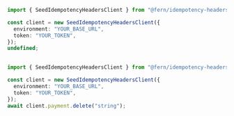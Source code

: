 ```typescript
import { SeedIdempotencyHeadersClient } from "@fern/idempotency-headers";

const client = new SeedIdempotencyHeadersClient({
  environment: "YOUR_BASE_URL",
  token: "YOUR_TOKEN",
});
undefined;
 
```                        


```typescript
import { SeedIdempotencyHeadersClient } from "@fern/idempotency-headers";

const client = new SeedIdempotencyHeadersClient({
  environment: "YOUR_BASE_URL",
  token: "YOUR_TOKEN",
});
await client.payment.delete("string");
 
```                        


